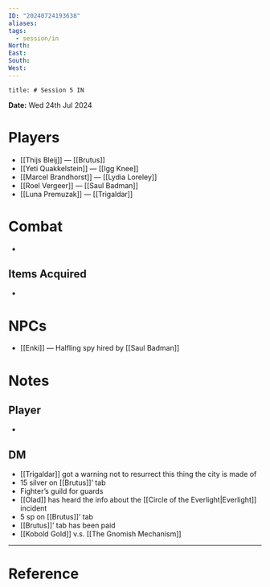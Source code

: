 ```yaml
---
ID: "20240724193638"
aliases: 
tags:
  - session/in
North: 
East: 
South: 
West:
---
```

```toc
title: # Session 5 IN
```

**Date:** Wed 24th Jul 2024

# Players

- [[Thijs Bleij]] — [[Brutus]]
- [[Yeti Quakkelstein]] — [[Igg Knee]]
- [[Marcel Brandhorst]] — [[Lydia Loreley]]
- [[Roel Vergeer]] — [[Saul Badman]]
- [[Luna Premuzak]] — [[Trigaldar]]

# Combat

- 

## Items Acquired

- 

# NPCs

- [[Enki]] — Halfling spy hired by [[Saul Badman]]

# Notes

## Player

- 

## DM

- [[Trigaldar]] got a warning not to resurrect this thing the city is made of
- 15 silver on [[Brutus]]’ tab
- Fighter’s guild for guards
- [[Olad]] has heard the info about the [[Circle of the Everlight|Everlight]] incident
- 5 sp on [[Brutus]]’ tab
- [[Brutus]]’ tab has been paid
- [[Kobold Gold]] v.s. [[The Gnomish Mechanism]]


---

# Reference
